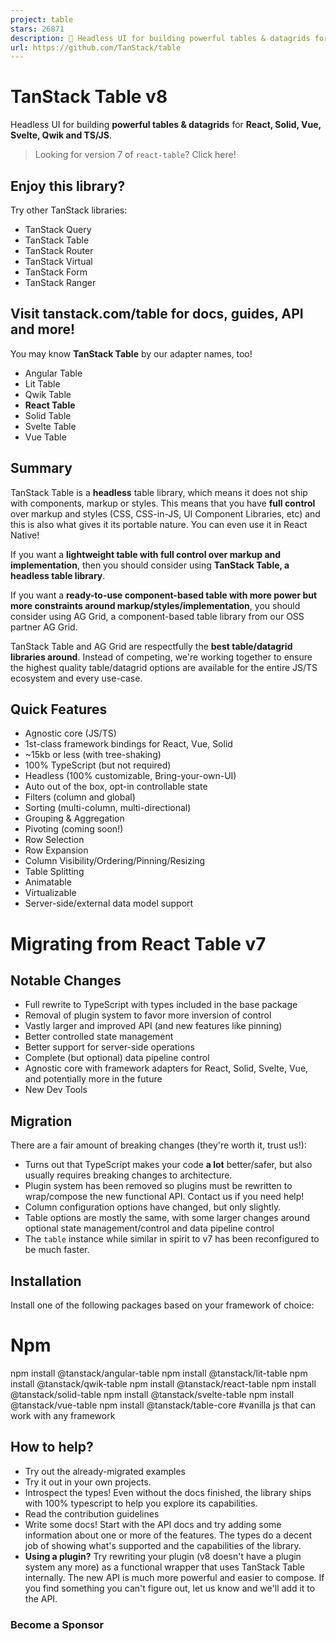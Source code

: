 ```yaml
---
project: table
stars: 26871
description: 🤖 Headless UI for building powerful tables & datagrids for TS/JS -  React-Table, Vue-Table, Solid-Table, Svelte-Table
url: https://github.com/TanStack/table
---
```


TanStack Table v8
=================

Headless UI for building **powerful tables & datagrids** for **React, Solid, Vue, Svelte, Qwik and TS/JS**.

> Looking for version 7 of `react-table`? Click here!

Enjoy this library?
-------------------

Try other TanStack libraries:

-   TanStack Query
-   TanStack Table
-   TanStack Router
-   TanStack Virtual
-   TanStack Form
-   TanStack Ranger

Visit tanstack.com/table for docs, guides, API and more!
--------------------------------------------------------

You may know **TanStack Table** by our adapter names, too!

-   Angular Table
-   Lit Table
-   Qwik Table
-   **React Table**
-   Solid Table
-   Svelte Table
-   Vue Table

Summary
-------

TanStack Table is a **headless** table library, which means it does not ship with components, markup or styles. This means that you have **full control** over markup and styles (CSS, CSS-in-JS, UI Component Libraries, etc) and this is also what gives it its portable nature. You can even use it in React Native!

If you want a **lightweight table with full control over markup and implementation**, then you should consider using **TanStack Table, a headless table library**.

If you want a **ready-to-use component-based table with more power but more constraints around markup/styles/implementation**, you should consider using AG Grid, a component-based table library from our OSS partner AG Grid.

TanStack Table and AG Grid are respectfully the **best table/datagrid libraries around**. Instead of competing, we're working together to ensure the highest quality table/datagrid options are available for the entire JS/TS ecosystem and every use-case.

Quick Features
--------------

-   Agnostic core (JS/TS)
-   1st-class framework bindings for React, Vue, Solid
-   ~15kb or less (with tree-shaking)
-   100% TypeScript (but not required)
-   Headless (100% customizable, Bring-your-own-UI)
-   Auto out of the box, opt-in controllable state
-   Filters (column and global)
-   Sorting (multi-column, multi-directional)
-   Grouping & Aggregation
-   Pivoting (coming soon!)
-   Row Selection
-   Row Expansion
-   Column Visibility/Ordering/Pinning/Resizing
-   Table Splitting
-   Animatable
-   Virtualizable
-   Server-side/external data model support

Migrating from React Table v7
=============================

Notable Changes
---------------

-   Full rewrite to TypeScript with types included in the base package
-   Removal of plugin system to favor more inversion of control
-   Vastly larger and improved API (and new features like pinning)
-   Better controlled state management
-   Better support for server-side operations
-   Complete (but optional) data pipeline control
-   Agnostic core with framework adapters for React, Solid, Svelte, Vue, and potentially more in the future
-   New Dev Tools

Migration
---------

There are a fair amount of breaking changes (they're worth it, trust us!):

-   Turns out that TypeScript makes your code **a lot** better/safer, but also usually requires breaking changes to architecture.
-   Plugin system has been removed so plugins must be rewritten to wrap/compose the new functional API. Contact us if you need help!
-   Column configuration options have changed, but only slightly.
-   Table options are mostly the same, with some larger changes around optional state management/control and data pipeline control
-   The `table` instance while similar in spirit to v7 has been reconfigured to be much faster.

Installation
------------

Install one of the following packages based on your framework of choice:

# Npm
npm install @tanstack/angular-table
npm install @tanstack/lit-table
npm install @tanstack/qwik-table
npm install @tanstack/react-table
npm install @tanstack/solid-table
npm install @tanstack/svelte-table
npm install @tanstack/vue-table
npm install @tanstack/table-core #vanilla js that can work with any framework

How to help?
------------

-   Try out the already-migrated examples
-   Try it out in your own projects.
-   Introspect the types! Even without the docs finished, the library ships with 100% typescript to help you explore its capabilities.
-   Read the contribution guidelines
-   Write some docs! Start with the API docs and try adding some information about one or more of the features. The types do a decent job of showing what's supported and the capabilities of the library.
-   **Using a plugin?** Try rewriting your plugin (v8 doesn't have a plugin system any more) as a functional wrapper that uses TanStack Table internally. The new API is much more powerful and easier to compose. If you find something you can't figure out, let us know and we'll add it to the API.

### Become a Sponsor
